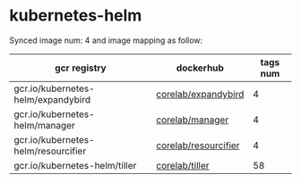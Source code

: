 # kubernetes-helm


Synced image num: 4 and image mapping as follow:



|  gcr registry | dockerhub | tags num |
|-------------- | -------------- | -------------- | 
| gcr.io/kubernetes-helm/expandybird | [corelab/expandybird](https://hub.docker.com/r/corelab/expandybird) | 4 | 
| gcr.io/kubernetes-helm/manager | [corelab/manager](https://hub.docker.com/r/corelab/manager) | 4 | 
| gcr.io/kubernetes-helm/resourcifier | [corelab/resourcifier](https://hub.docker.com/r/corelab/resourcifier) | 4 | 
| gcr.io/kubernetes-helm/tiller | [corelab/tiller](https://hub.docker.com/r/corelab/tiller) | 58 | 

